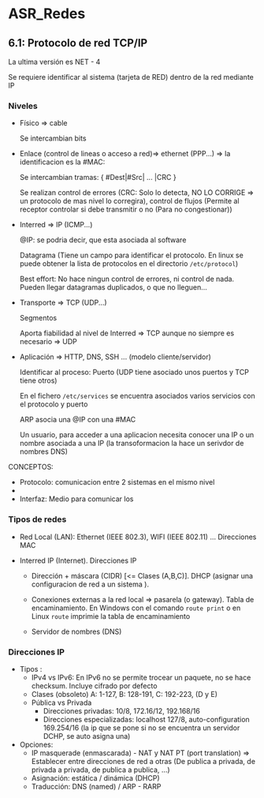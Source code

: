 # ASR_Redes



## 6.1: Protocolo de red TCP/IP
La ultima versión es NET - 4 

Se requiere identificar al sistema (tarjeta de RED) dentro de la red mediante IP 

### Niveles
 - Físico => cable
 
 	Se intercambian bits
 - Enlace (control de lineas o acceso a red)=> ethernet (PPP...) => la identificacion es la #MAC:
 
 	Se intercambian tramas: { #Dest|#Src| ... |CRC }
	
	Se realizan control de errores (CRC: Solo lo detecta, NO LO CORRIGE => un protocolo de mas nivel lo corregira), control de flujos (Permite al receptor controlar si debe transmitir o no (Para no congestionar))
	
 - Interred => IP (ICMP...)
 	
	@IP: se podria decir, que esta asociada al software
	
	Datagrama (Tiene un campo para identificar el protocolo. En linux se puede obtener la lista de protocolos en el directorio ```/etc/protocol```)
	
	Best effort: No hace ningun control de errores, ni control de nada. Pueden llegar datagramas duplicados, o que no lleguen...
 
 - Transporte => TCP (UDP...)
 
   Segmentos
  
   Aporta fiabilidad al nivel de Interred => TCP aunque no siempre es necesario => UDP
 
 
 - Aplicación => HTTP, DNS, SSH ... (modelo cliente/servidor)
 
   Identificar al proceso: Puerto (UDP tiene asociado unos puertos y TCP tiene otros)
   
   En el fichero ```/etc/services``` se encuentra asociados varios servicios con el protocolo y puerto 
   
   
   ARP asocia una @IP con una #MAC
   
   Un usuario, para acceder a una aplicacion necesita conocer una IP o un nombre asociada a una IP (la transoformacion la hace un serivdor de nombres DNS)
   
CONCEPTOS:
  - Protocolo: comunicacion entre 2 sistemas en el mismo nivel
  - 
  - Interfaz: Medio para comunicar los 
  
  
### Tipos de redes

  - Red Local (LAN): Ethernet (IEEE 802.3), WIFI (IEEE 802.11) ... Direcciones MAC
  
  - Interred IP (Internet). Direcciones IP
  
       - Dirección + máscara (CIDR) [<= Clases (A,B,C)]. DHCP (asignar una configuracion de red a un sistema ).
       
       - Conexiones externas a la red local => pasarela (o gateway). Tabla de encaminamiento. En Windows con el comando ```route print```  o en Linux ```route``` imprimie la tabla de encaminamiento
       
       - Servidor de nombres (DNS)
       

### Direcciones IP
   
   - Tipos :
        - IPv4 vs IPv6:
		En IPv6 no se permite trocear un paquete, no se hace checksum. Incluye cifrado por defecto
        - Clases (obsoleto) A: 1-127, B: 128-191, C: 192-223, (D y E)
        - Pública vs Privada
            - Direcciones privadas: 10/8, 172.16/12, 192.168/16
            - Direcciones especializadas: localhost 127/8, auto-configuration 169.254/16 (la ip que se pone si no se encuentra un servidor DCHP, se auto asigna una)
   - Opciones:
        - IP masquerade (enmascarada) - NAT y NAT PT (port translation) => Establecer entre direcciones de red a otras (De publica a privada, de privada a privada, de publica a publica, ...)
        - Asignación: estática / dinámica (DHCP)
        - Traducción: DNS (named) / ARP - RARP




  
